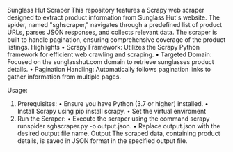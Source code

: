 Sunglass Hut Scraper
This repository features a Scrapy web scraper designed to extract product information from Sunglass Hut's website. The spider, named "sghscraper," navigates through a predefined list of product URLs, parses JSON responses, and collects relevant data. The scraper is built to handle pagination, ensuring comprehensive coverage of the product listings.
Highlights
•	Scrapy Framework: Utilizes the Scrapy Python framework for efficient web crawling and scraping.
•	Targeted Domain: Focused on the sunglasshut.com domain to retrieve sunglasses product details.
•	Pagination Handling: Automatically follows pagination links to gather information from multiple pages.

Usage: 
1.	Prerequisites:
•	Ensure you have Python (3.7 or higher) installed.
•	Install Scrapy using pip install scrapy.
•	Set the virtual enviroment
3.	Run the Scraper:
•	Execute the scraper using the command scrapy runspider sghscraper.py -o output.json.
•	Replace output.json with the desired output file name.
Output
The scraped data, containing product details, is saved in JSON format in the specified output file.

